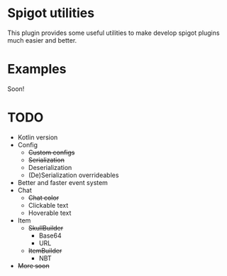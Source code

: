 # Spigot utilities

This plugin provides some useful utilities to make develop spigot plugins much easier and better.

# Examples
Soon!

# TODO
* Kotlin version
* Config
  * ~~Custom configs~~
  * ~~Serialization~~
  * Deserialization
  * (De)Serialization overrideables
* Better and faster event system
* Chat
  * ~~Chat color~~
  * Clickable text
  * Hoverable text
* Item
  * ~~SkullBuilder~~
    * Base64
    * URL
  * ~~ItemBuilder~~
    *  NBT
* ~~More soon~~
